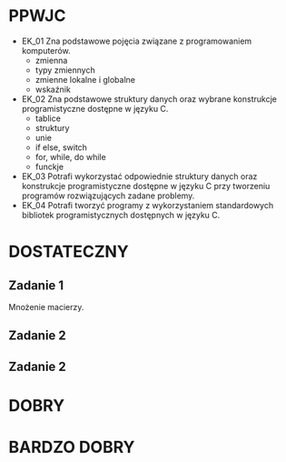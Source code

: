 # PPWJC

- EK_01 Zna podstawowe pojęcia związane z programowaniem 
komputerów. 
    - zmienna
    - typy zmiennych
    - zmienne lokalne i globalne
    - wskaźnik
- EK_02 Zna podstawowe struktury danych oraz wybrane konstrukcje 
programistyczne dostępne w języku C.
    - tablice
    - struktury
    - unie
    - if else, switch
    - for, while, do while
    - funckje
- EK_03 Potrafi wykorzystać odpowiednie struktury danych oraz 
konstrukcje programistyczne dostępne w języku C przy 
tworzeniu programów rozwiązujących zadane problemy.
- EK_04 Potrafi tworzyć programy z wykorzystaniem standardowych 
bibliotek programistycznych dostępnych w języku C.

# DOSTATECZNY

## Zadanie 1
Mnożenie macierzy.

## Zadanie 2

## Zadanie 2

# DOBRY

# BARDZO DOBRY